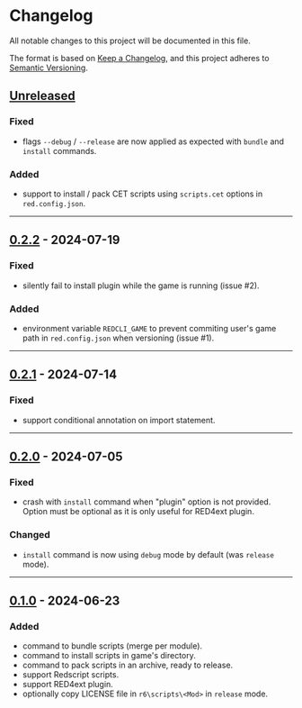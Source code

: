 # Changelog
All notable changes to this project will be documented in this file.

The format is based on [Keep a Changelog](https://keepachangelog.com/en/1.0.0/),
and this project adheres to [Semantic Versioning](https://semver.org/spec/v2.0.0.html).

## [Unreleased]
### Fixed
- flags `--debug` / `--release` are now applied as expected with `bundle` and
  `install` commands.

### Added
- support to install / pack CET scripts using `scripts.cet` options in `red.config.json`.

------------------------

## [0.2.2] - 2024-07-19
### Fixed
- silently fail to install plugin while the game is running (issue #2).

### Added
- environment variable `REDCLI_GAME` to prevent commiting user's game path in
  `red.config.json` when versioning (issue #1).

------------------------

## [0.2.1] - 2024-07-14
### Fixed
- support conditional annotation on import statement.

------------------------

## [0.2.0] - 2024-07-05
### Fixed
- crash with `install` command when "plugin" option is not provided. Option
  must be optional as it is only useful for RED4ext plugin.

### Changed
- `install` command is now using `debug` mode by default (was `release` mode).

------------------------

## [0.1.0] - 2024-06-23
### Added
- command to bundle scripts (merge per module).
- command to install scripts in game's directory.
- command to pack scripts in an archive, ready to release.
- support Redscript scripts.
- support RED4ext plugin.
- optionally copy LICENSE file in `r6\scripts\<Mod>` in `release` mode.

<!-- Table of releases -->
[Unreleased]: https://github.com/rayshader/cp2077-red-cli/compare/v0.2.2...HEAD
[0.2.2]: https://github.com/rayshader/cp2077-red-cli/compare/v0.2.1...v0.2.2
[0.2.1]: https://github.com/rayshader/cp2077-red-cli/compare/v0.2.0...v0.2.1
[0.2.0]: https://github.com/rayshader/cp2077-red-cli/compare/v0.1.0...v0.2.0
[0.1.0]: https://github.com/rayshader/cp2077-red-cli/releases/tag/v0.1.0
